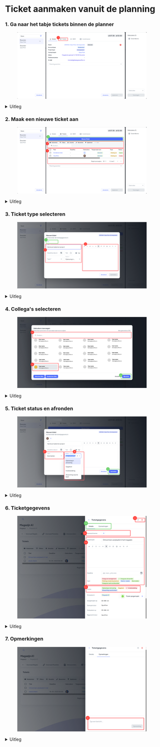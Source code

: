 # Ticket aanmaken vanuit de planning

### 1. Ga naar het tabje tickets binnen de planner

<figure><img src="../../../.gitbook/assets/1 Ticket aanmaken vanuit de planning (1).svg" alt=""><figcaption></figcaption></figure>

<details>

<summary>Uitleg</summary>

1. Binnen de planningstool kan je direct een ticket aanmaken.

</details>

### 2. Maak een nieuwe ticket aan

<figure><img src="../../../.gitbook/assets/2 (1).svg" alt=""><figcaption></figcaption></figure>

<details>

<summary>Uitleg</summary>

2. Hier zie je lijst met tickets die op dit moment onder dit project zijn aangemaakt.
3. Als je opzoek bent naar een specifieke ticket kan die in de zoekbalk zoeken. Ook kan je filters instellen om alleen bepaalde tickets te zien.
4. Druk op "Nieuwe Ticket" om een nieuwe ticket aan te maken voor dit project.

</details>

### 3. Ticket type selecteren

<figure><img src="../../../.gitbook/assets/3 (22).svg" alt=""><figcaption></figcaption></figure>

<details>

<summary>Uitleg</summary>

Je kant het aanmaken van een ticket in verschillende volgordes doen, maar het is belangrijk dat je de informatie goed invult, zodat je collega of jij later weet wat er moet gebeuren.&#x20;

5. In deze velden kun je het volgende instellen:
   * **Titel:** Hier moet je de titel opgeven van het ticket, oftewel het onderwerp.
   * **Deadline datum:** Hier kun je de deadline datum aangeven, wanneer moet het ticket opgelost zijn.
   * **Tijd:** Hier kun je de deadline tijd opgeven.
   * **Type:** Hier moet je aangeven welk type het ticket is.
   * **Status:** Hier kun je de status aangeven, in welke stap zit het ticket op dit moment.
6. Hier kun je extra informatie neerzetten, zodat je beter kan uitleggen met meer detail wat er moet gebeuren en waar het om gaat.
7. Druk op de "+" om één of meerdere collega('s) toe te wijzen aan het ticket, die persoon(en) is/zijn verantwoordelijk voor de uitvoering en krijgen het ticket op zijn/haar naam.

</details>

### 4. Collega's selecteren&#x20;

<figure><img src="../../../.gitbook/assets/4 (10).svg" alt=""><figcaption></figcaption></figure>

<details>

<summary>Uitleg</summary>

8. Hier kun je zoeken op jou collega's.
9. Selecteer hier de collega's waar jij deze ticket voor aanmaakt. Je kunt meerdere collega's tegelijkertijd selecteren en in één keer toewijzen.&#x20;
10. Na het selecteren van de juiste personen, druk je op "Bijwerken" om je collega's toe te wijzen en verder te gaan met de ticket.

</details>

### 5. Ticket status en afronden&#x20;

<figure><img src="../../../.gitbook/assets/5 (6).svg" alt=""><figcaption></figcaption></figure>

<details>

<summary>Uitleg</summary>

11. Hier moet je aangeven welk type het ticket is. Zo kan je collega meteen zien wat voor soort ticket en dus wat voor soort opdracht deze ticket bevat
12. Ook moet je de status van de ticket selecteren, zodat het duidelijk is wanneer er actie moet worden ondernomen of dat de ticket al is afgerond.
13. Druk op "Aanmaken" om het ticket aan te maken. De ticket wordt nu verstuurd naar de persoon voor wie je de ticket hebt gemaakt.

</details>

### 6. Ticketgegevens

<figure><img src="../../../.gitbook/assets/6 (17).svg" alt=""><figcaption></figcaption></figure>

<details>

<summary>Uitleg</summary>

Na het aanmaken van het ticket in de vorige stap kom je in dit overzicht. In dit overzicht is het ook nog mogelijk om het ticket aan te passen.

16. Hier zie je al jou collega's die aan deze ticket zijn toegewezen.
17. Hier vind je de informatie over de ticket en om wat voor een type ticket het gaat.
18. De status van deze ticket vindt je hier en deze kan je hier updaten.
19. Om wijzigingen aan de ticket door te voeren druk je op opslaan.&#x20;
20. Ga naar het tabblad "Opmerkingen". &#x20;

</details>

### 7. Opmerkingen

<figure><img src="../../../.gitbook/assets/7 (5).svg" alt=""><figcaption></figcaption></figure>

<details>

<summary>Uitleg</summary>

19. Onder het tabblad "Opmerkingen" kun je een opmerking plaatsen voor collega's.

</details>
